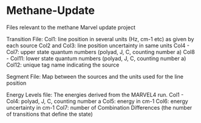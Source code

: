 # Methane-Update
Files relevant to the methane Marvel update project 

Transition File: 
Col1: line position in several units (Hz, cm-1 etc) as given by each source
Col2 and Col3: line position uncertainty in same units
Col4 - Col7: upper state quantum numbers (polyad, J, C, counting number a)
Col8 - Col11: lower state quantum numbers (polyad, J, C, counting number a)
Col12: unique tag name indicating the source

Segment File:
Map between the sources and the units used for the line position

Energy Levels file:
The energies derived from the MARVEL4 run.
Col1 - Col4: polyad, J, C, counting number a
Col5: energy in cm-1
Col6: energy uncertainty in cm-1
Col7: number of Combination Differences (the number of transitions that define the state)
